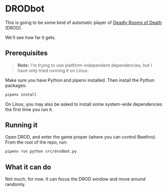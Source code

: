 # DRODbot

This is going to be some kind of automatic player of
[Deadly Rooms of Death](https://drod.caravelgames.com) (DROD).

We'll see how far it gets.

## Prerequisites

> **Note:** I'm trying to use platform-independent dependencies, but I have only tried running it on Linux.

Make sure you have Python and pipenv installed. Then install the Python packages:

```sh
pipenv install
```

On Linux, you may also be asked to install some system-wide dependencies the first time you run it.

## Running it

Open DROD, and enter the game proper (where you can control Beethro). From the root of the repo, run:

```sh
pipenv run python src/drodbot.py
```

## What it can do

Not much, for now. It can focus the DROD window and move around randomly.

